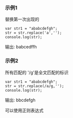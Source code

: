 ### 示例1
替换第一次出现的
```
var str1 = "ababcdefgh";
str = str.replace('a','');
console.log(str);
```
输出:
babcedffh

### 示例2
所有匹配的 '/g'是全文匹配的标识
```
var str1 = "ababcdefgh";
str = str.replace(/a/g,'');
console.log(str);
```
输出:
bbcdefgh


可以使用正则表达式


